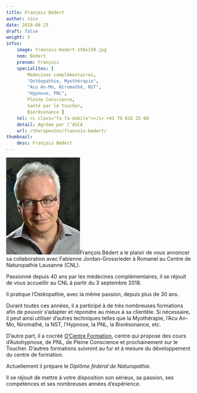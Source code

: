 ```yaml
---
title: François Bédert
author: nico
date: 2018-08-25
draft: false
weight: 3
infos:
    image: francois-bedert-150x150.jpg
    nom: Bédert
    prenom: François
    specialites: [
        Médecines complémentaires,
        "Ostéopathie, Myothérapie",
        "Acu An-Mo, Niromathé, NST",
        "Hypnose, PNL",
        Pleine Conscience,
        Santé par le toucher,
        Biorésonance ]
    tel: <i class="fa fa-mobile"></i> +41 79 616 25 68
    detail: Agréée par l’ASCA
    url: /therapeutes/francois-bedert/
thumbnail:
    desc: François Bédert
---
```


<img class="alignright size-full" alt="François Bédert" src="./images/francois-bedert-200x263.jpg" width="200" />François Bédert a le plaisir de vous annoncer sa collaboration avec Fabienne Jordan-Grossrieder à Romanel au Centre de Naturopathie Lausanne (CNL).

Passionné depuis 40 ans par les médecines complémentaires, il se réjouit de vous accueillir au CNL à partir du 3 septembre 2018.

Il pratique l’Ostéopathie, avec la même passion, depuis plus de 30 ans.

Durant toutes ces années, il a participé à de très nombreuses formations afin de pouvoir s’adapter et répondre au mieux à sa clientèle. Si nécessaire, il peut ainsi utiliser d’autres techniques telles que la Myothérapie, l’Acu An-Mo, Niromathé, la NST, l’Hypnose, la PNL, la Biorésonance, etc.

D’autre part, il a cocréé [O’Centre Formation](https://ocentre.ch/), centre qui propose des cours d’Autohypnose, de PNL, de Pleine Conscience et prochainement sur le Toucher. D’autres formations suivront au fur et à mesure du développement du centre de formation.

Actuellement il prépare le *Diplôme fédéral de Naturopathie*.

Il se réjouit de mettre à votre disposition son sérieux, sa passion, ses compétences et ses nombreuses années d’expérience.
